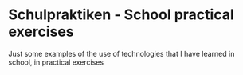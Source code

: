 # Schulpraktiken - School practical exercises

Just some examples of the use of technologies 
that I have learned in school, 
in practical exercises

